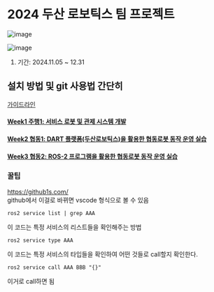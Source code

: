 # 2024 두산 로보틱스 팀 프로젝트 
![image](https://github.com/user-attachments/assets/ff7f6d89-8bcd-4715-bbbd-9d4be2b6c190)

![image](https://github.com/user-attachments/assets/53f0cbc9-a021-48ad-903a-322c401606b5)

1. 기간: 2024.11.05 ~ 12.31

## 설치 방법 및 git 사용법 간단히 
[가이드라인](SETUP.md)
#### [Week1 주행1: 서비스 로봇 및 관제 시스템 개발](https://github.com/sepengsu/rokey_week1_ws)
#### [Week2 협동1: DART 플랫폼(두산로보틱스)을 활용한 협동로봇 동작 운영 실습](https://github.com/sepengsu/rokey_week2_ws)
#### [Week3 협동2: ROS-2 프로그램을 활용한 협동로봇 동작 운영 실습](https://github.com/sepengsu/rokey_week3_ws)

### 꿀팁 
https://github1s.com/  
github에서 이걸로 바뀌면 vscode 형식으로 볼 수 있음 

```
ros2 service list | grep AAA  
```
이 코드는 특정 서비스의 리스트들을 확인해주는 방법 
```
ros2 service type AAA
```
이 코드는 특정 서비스의 타입들을 확인하여 어떤 것들로 call할지 확인한다.

```
ros2 service call AAA BBB "{}"
```
이거로 call하면 됨 
